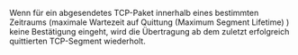Wenn für ein abgesendetes TCP-Paket innerhalb eines bestimmten Zeitraums (maximale Wartezeit auf Quittung (Maximum Segment Lifetime) ) keine Bestätigung eingeht, wird die Übertragung ab dem zuletzt erfolgreich quittierten TCP-Segment wiederholt.